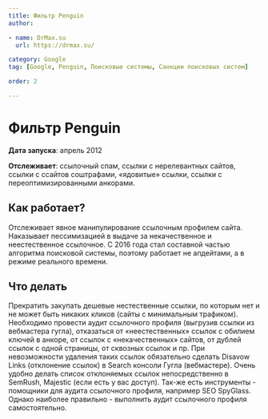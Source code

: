 ```yaml
---
title: Фильтр Penguin
author:

- name: DrMax.su
  url: https://drmax.su/

category: Google
tag: [Google, Penguin, Поисковые системы, Санкции поисковых систем]

order: 2

---
```


# Фильтр Penguin

**Дата запуска**: апрель 2012

**Отслеживает**: ссылочный спам, ссылки с нерелевантных сайтов, ссылки с ссайтов соштрафами, «ядовитые» ссылки, ссылки с переоптимизированными анкорами.

## Как работает?

Отслеживает явное манипулирование ссылочным профилем сайта. Наказывает пессимизацией в выдаче за некачественное и неестественное ссылочное. С 2016 года стал составной частью алгоритма поисковой системы, поэтому работает не апдейтами, а в режиме реального времени.

## Что делать

Прекратить закупать дешевые нестественные ссылки, по которым нет и не может быть никаких кликов (сайты с минимальным трафиком). Необходимо провести аудит ссылочного профиля (выгрузив ссылки из вебмастера гугла), отказаться от «неестественных» ссылок с обилием ключей в анкоре, от ссылок с «некачественных» сайтов, от дублей ссылок с одной страницы, от сквозных ссылок и пр. При невозможности удаления таких ссылок обязательно сделать Disavow Links (отклонение ссылок) в Search консоли Гугла (вебмастере). Очень удобно делать список отклоняемых ссылок непосредственно в SemRush, Majestic (если есть у вас доступ). Так-же есть инструменты - помощники для аудита ссылочного профиля, например SEO SpyGlass. Однако наиболее правильно - выполнить аудит ссылочного профиля самостоятельно.
